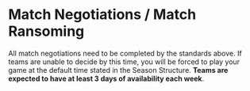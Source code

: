# Match Negotiations / Match Ransoming
All match negotiations need to be completed by the standards above. If teams are unable to decide by this time, you will be forced to play your game at the default time stated in the Season Structure. **Teams are expected to have at least 3 days of availability each week**.